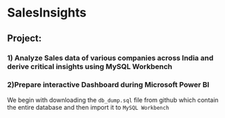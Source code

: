 # SalesInsights
## Project:
### 1) Analyze Sales data of various companies across India and derive critical insights using MySQL Workbench
### 2)Prepare interactive Dashboard during Microsoft Power BI

We begin with downloading the `db_dump.sql` file from github which contain the entire database and then import it to `MySQL Workbench`

